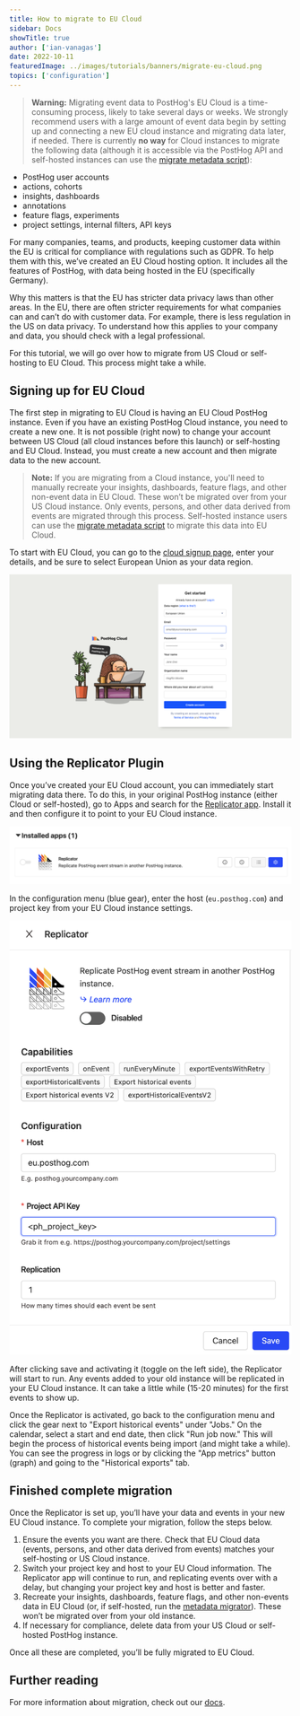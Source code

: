```yaml
---
title: How to migrate to EU Cloud
sidebar: Docs
showTitle: true
author: ['ian-vanagas']
date: 2022-10-11
featuredImage: ../images/tutorials/banners/migrate-eu-cloud.png
topics: ['configuration']
---
```


> **Warning:** Migrating event data to PostHog's EU Cloud is a time-consuming process, likely to take several days or weeks. We strongly recommend users with a large amount of event data begin by setting up and connecting a new EU cloud instance and migrating data later, if needed. There is currently **no way** for Cloud instances to migrate the following data (although it is accessible via the PostHog API and self-hosted instances can use the [migrate metadata script](https://github.com/PostHog/posthog-migrate-meta)):
- PostHog user accounts
- actions, cohorts
- insights, dashboards
- annotations
- feature flags, experiments
- project settings, internal filters, API keys

For many companies, teams, and products, keeping customer data within the EU is critical for compliance with regulations such as GDPR. To help them with this, we’ve created an EU Cloud hosting option. It includes all the features of PostHog, with data being hosted in the EU (specifically Germany).

Why this matters is that the EU has stricter data privacy laws than other areas. In the EU, there are often stricter requirements for what companies can and can’t do with customer data. For example, there is less regulation in the US on data privacy. To understand how this applies to your company and data, you should check with a legal professional.

For this tutorial, we will go over how to migrate from US Cloud or self-hosting to EU Cloud. This process might take a while.

## Signing up for EU Cloud

The first step in migrating to EU Cloud is having an EU Cloud PostHog instance. Even if you have an existing PostHog Cloud instance, you need to create a new one. It is not possible (right now) to change your account between US Cloud (all cloud instances before this launch) or self-hosting and EU Cloud. Instead, you must create a new account and then migrate data to the new account.

> **Note:** If you are migrating from a Cloud instance, you'll need to manually recreate your insights, dashboards, feature flags, and other non-event data in EU Cloud. These won’t be migrated over from your US Cloud instance. Only events, persons, and other data derived from events are migrated through this process. Self-hosted instance users can use the [migrate metadata script](https://github.com/PostHog/posthog-migrate-meta) to migrate this data into EU Cloud.

To start with EU Cloud, you can go to the [cloud signup page](https://app.posthog.com/signup), enter your details, and be sure to select European Union as your data region.

![EU Cloud signup](../images/tutorials/migrate-eu-cloud/signup.png)

## Using the Replicator Plugin

Once you’ve created your EU Cloud account, you can immediately start migrating data there. To do this, in your original PostHog instance (either Cloud or self-hosted), go to Apps and search for the [Replicator app](/apps/replicator). Install it and then configure it to point to your EU Cloud instance.

![Replicator app](../images/tutorials/migrate-eu-cloud/replicator.png)

In the configuration menu (blue gear), enter the host (`eu.posthog.com`) and project key from your EU Cloud instance settings.

![Replicator config](../images/tutorials/migrate-eu-cloud/replicator-config.png)

After clicking save and activating it (toggle on the left side), the Replicator will start to run. Any events added to your old instance will be replicated in your EU Cloud instance. It can take a little while (15-20 minutes) for the first events to show up.

Once the Replicator is activated, go back to the configuration menu and click the gear next to "Export historical events" under "Jobs." On the calendar, select a start and end date, then click "Run job now." This will begin the process of historical events being import (and might take a while). You can see the progress in logs or by clicking the "App metrics" button (graph) and going to the "Historical exports" tab.

## Finished complete migration

Once the Replicator is set up, you’ll have your data and events in your new EU Cloud instance. To complete your migration, follow the steps below. 

1. Ensure the events you want are there. Check that EU Cloud data (events, persons, and other data derived from events) matches your self-hosting or US Cloud instance.
2. Switch your project key and host to your EU Cloud information. The Replicator app will continue to run, and replicating events over with a delay, but changing your project key and host is better and faster.
3. Recreate your insights, dashboards, feature flags, and other non-events data in EU Cloud (or, if self-hosted, run the [metadata migrator](https://github.com/PostHog/posthog-migrate-meta)). These won’t be migrated over from your old instance.
4. If necessary for compliance, delete data from your US Cloud or self-hosted PostHog instance.

Once all these are completed, you’ll be fully migrated to EU Cloud.

## Further reading

For more information about migration, check out our [docs](/docs/migrate/migrate-between-cloud-and-self-hosted).
